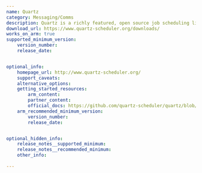 ```yaml
---
name: Quartz
category: Messaging/Comms
description: Quartz is a richly featured, open source job scheduling library that can be integrated within virtually any Java application - from the smallest stand-alone application to the largest e-commerce system.
download_url: https://www.quartz-scheduler.org/downloads/
works_on_arm: true
supported_minimum_version:
    version_number: 
    release_date: 


optional_info:
    homepage_url: http://www.quartz-scheduler.org/
    support_caveats:
    alternative_options:
    getting_started_resources:
        arm_content: 
        partner_content: 
        official_docs: https://github.com/quartz-scheduler/quartz/blob/main/docs/quick-start-guide.adoc
    arm_recommended_minimum_version:
        version_number: 
        release_date:


optional_hidden_info:
    release_notes__supported_minimum: 
    release_notes__recommended_minimum:
    other_info: 
    
---
```

